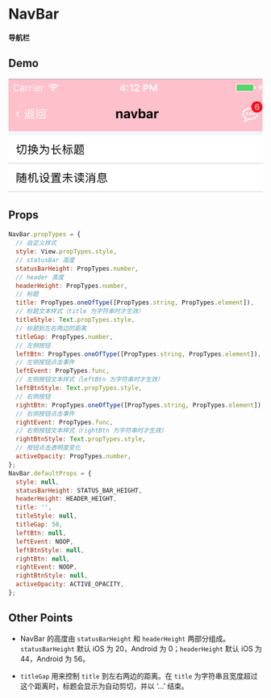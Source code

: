 # NavBar

**导航栏**

## Demo

![navBar demo](demo.png)

## Props

```js
NavBar.propTypes = {
  // 自定义样式
  style: View.propTypes.style,
  // statusBar 高度
  statusBarHeight: PropTypes.number,
  // header 高度
  headerHeight: PropTypes.number,
  // 标题
  title: PropTypes.oneOfType([PropTypes.string, PropTypes.element]),
  // 标题文本样式（title 为字符串时才生效）
  titleStyle: Text.propTypes.style,
  // 标题到左右两边的距离
  titleGap: PropTypes.number,
  // 左侧按钮
  leftBtn: PropTypes.oneOfType([PropTypes.string, PropTypes.element]),
  // 左侧按钮点击事件
  leftEvent: PropTypes.func,
  // 左侧按钮文本样式（leftBtn 为字符串时才生效）
  leftBtnStyle: Text.propTypes.style,
  // 右侧按钮
  rightBtn: PropTypes.oneOfType([PropTypes.string, PropTypes.element]),
  // 右侧按钮点击事件
  rightEvent: PropTypes.func,
  // 右侧按钮文本样式（rightBtn 为字符串时才生效）
  rightBtnStyle: Text.propTypes.style,
  // 按钮点击透明度变化
  activeOpacity: PropTypes.number,
};
NavBar.defaultProps = {
  style: null,
  statusBarHeight: STATUS_BAR_HEIGHT,
  headerHeight: HEADER_HEIGHT,
  title: '',
  titleStyle: null,
  titleGap: 50,
  leftBtn: null,
  leftEvent: NOOP,
  leftBtnStyle: null,
  rightBtn: null,
  rightEvent: NOOP,
  rightBtnStyle: null,
  activeOpacity: ACTIVE_OPACITY,
};
```

## Other Points

- NavBar 的高度由 `statusBarHeight` 和 `headerHeight` 两部分组成。`statusBarHeight` 默认 iOS 为 20，Android 为 0；`headerHeight` 默认 iOS 为 44，Android 为 56。

- `titleGap` 用来控制 `title` 到左右两边的距离。在 `title` 为字符串且宽度超过这个距离时，标题会显示为自动剪切，并以 ‘...’ 结束。

